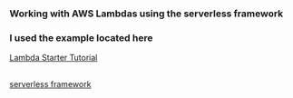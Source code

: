 ### Working with AWS Lambdas using the serverless framework
### I used the example located here
[Lambda Starter Tutorial](https://bitbucket.org/blog/deploy-an-express-js-app-to-aws-lambda-using-the-serverless-framework)

##

[serverless framework](https://www.serverless.com/)
